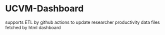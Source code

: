 # UCVM-Dashboard
supports ETL by github actions to update researcher productivity data files fetched by html dashboard
